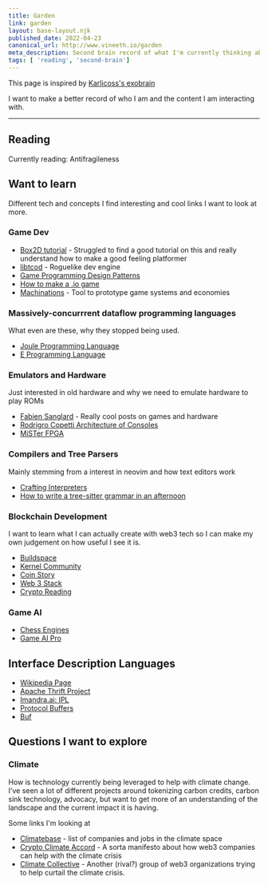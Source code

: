 ```yaml
---
title: Garden
link: garden
layout: base-layout.njk
published_date: 2022-04-23
canonical_url: http://www.vineeth.io/garden
meta_description: Second brain record of what I'm currently thinking about
tags: [ 'reading', 'second-brain']
---
```


This page is inspired by [Karlicoss's exobrain](https://beepb00p.xyz/exobrain/)

I want to make a better record of who I am and the content I am interacting with.

---

## Reading

Currently reading: Antifragileness

## Want to learn

Different tech and concepts I find interesting and cool links I want to look at more. 

### Game Dev

* [Box2D tutorial](tab:https://www.iforce2d.net/b2dtut/) - Struggled to find a good tutorial on this and really understand how to make a good feeling platformer
* [libtcod](tab:https://github.com/libtcod/libtcod) - Roguelike dev engine
* [Game Programming Design Patterns](tab:http://gameprogrammingpatterns.com/)
* [How to make a .io game](tab:https://victorzhou.com/blog/build-an-io-game-part-1/)
* [Machinations](tab:https://machinations.io/) - Tool to prototype game systems and economies

### Massively-concurrrent dataflow programming languages

What even are these, why they stopped being used.

* [Joule Programming Language](tab:https://en.wikipedia.org/wiki/Joule_(programming_language))
* [E Programming Language](tab:https://en.wikipedia.org/wiki/E_(programming_language))

### Emulators and Hardware

Just interested in old hardware and why we need to emulate hardware to play ROMs

* [Fabien Sanglard](tab:https://fabiensanglard.net/) - Really cool posts on games and hardware
* [Rodrigro Copetti Architecture of Consoles](tab:https://www.copetti.org/)
* [MiSTer FPGA](tab:https://www.retrorgb.com/mister.html)


### Compilers and Tree Parsers

Mainly stemming from a interest in neovim and how text editors work

* [Crafting Interpreters](tab:https://craftinginterpreters.com/index.html)
* [How to write a tree-sitter grammar in an afternoon](tab:https://siraben.dev/2022/03/01/tree-sitter.html)

### Blockchain Development

I want to learn what I can actually create with web3 tech so I can make my own judgement on how useful I see it is. 

* [Buildspace](tab:https://buildspace.so/)
* [Kernel Community](tab:https://www.kernel.community/en/)
* [Coin Story](tab:https://coinstory.tech/#resources)
* [Web 3 Stack](tab:https://edgeandnode.com/blog/defining-the-web3-stack/)
* [Crypto Reading](tab:https://danromero.org/crypto-reading/)

### Game AI

* [Chess Engines](tab:https://www.chessengines.org/)
* [Game AI Pro](tab:http://www.gameaipro.com/)

## Interface Description Languages

* [Wikipedia Page](tab:https://en.wikipedia.org/wiki/Interface_description_language)
* [Apache Thrift Project](tab:https://thrift.apache.org/)
* [Imandra.ai: IPL](tab:https://www.imandra.ai/ipl-product)
* [Protocol Buffers](tab:https://developers.google.com/protocol-buffers/)
* [Buf](tab:https://buf.build/)

## Questions I want to explore

### Climate

How is technology currently being leveraged to help with climate change. I've seen a lot of different projects around tokenizing carbon credits, carbon sink technology, advocacy, but want to get more of an understanding of the landscape and the current impact it is having.

Some links I'm looking at 

* [Climatebase](tab:https://climatebase.org/) - list of companies and jobs in the climate space
* [Crypto Climate Accord](tab:https://cryptoclimate.org/accord/) - A sorta manifesto about how web3 companies can help with the climate crisis
* [Climate Collective](tab:https://climatecollective.org/) - Another (rival?) group of web3 organizations trying to help curtail the climate crisis.

